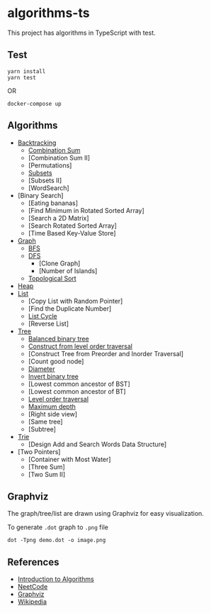 # algorithms-ts

This project has algorithms in TypeScript with test. 

## Test

```shell
yarn install
yarn test
```

OR

```shell
docker-compose up
```

## Algorithms

- [Backtracking](https://github.com/mintwzy/algorithms-ts/tree/main/src/Backtracking)
  - [Combination Sum](https://github.com/mintwzy/algorithms-ts/tree/main/src/Backtracking/CombinationSum)
  - [Combination Sum II]
  - [Permutations]
  - [Subsets](https://github.com/mintwzy/algorithms-ts/tree/main/src/Backtracking/Subsets)
  - [Subsets II]
  - [WordSearch]
- [Binary Search]
  - [Eating bananas]
  - [Find Minimum in Rotated Sorted Array]
  - [Search a 2D Matrix]
  - [Search Rotated Sorted Array]
  - [Time Based Key-Value Store]
- [Graph](https://github.com/mintwzy/algorithms-ts/tree/main/src/Graph)
  - [BFS](https://github.com/mintwzy/algorithms-ts/tree/main/src/Graph/BFS)
  - [DFS](https://github.com/mintwzy/algorithms-ts/tree/main/src/Graph/DFS)
    - [Clone Graph]
    - [Number of Islands]
  - [Topological Sort](https://github.com/mintwzy/algorithms-ts/tree/main/src/Graph/TopologicalSort)
- [Heap](https://github.com/mintwzy/algorithms-ts/tree/main/src/Heap)
- [List](https://github.com/mintwzy/algorithms-ts/tree/main/src/List)
  - [Copy List with Random Pointer]
  - [Find the Duplicate Number]
  - [List Cycle](https://github.com/mintwzy/algorithms-ts/tree/main/src/List/ListCycle)
  - [Reverse List]
- [Tree](https://github.com/mintwzy/algorithms-ts/tree/main/src/Tree)
  - [Balanced binary tree](https://github.com/mintwzy/algorithms-ts/tree/main/src/Tree/IsBalanced)
  - [Construct from level order traversal](https://github.com/mintwzy/algorithms-ts/tree/main/src/Tree/ConstructFromLevelOrder)
  - [Construct Tree from Preorder and Inorder Traversal]
  - [Count good node]
  - [Diameter](https://github.com/mintwzy/algorithms-ts/tree/main/src/Tree/Diameter)
  - [Invert binary tree](https://github.com/mintwzy/algorithms-ts/tree/main/src/Tree/InvertBinaryTree)
  - [Lowest common ancestor of BST]
  - [Lowest common ancestor of BT]
  - [Level order traversal](https://github.com/mintwzy/algorithms-ts/tree/main/src/Tree/LevelOrderTraversal)
  - [Maximum depth](https://github.com/mintwzy/algorithms-ts/tree/main/src/Tree/MaxDepth)
  - [Right side view]
  - [Same tree]
  - [Subtree]
- [Trie](https://github.com/mintwzy/algorithms-ts/tree/main/src/Trie)
  - [Design Add and Search Words Data Structure]
- [Two Pointers]
  - [Container with Most Water] 
  - [Three Sum]
  - [Two Sum II]

## Graphviz

The graph/tree/list are drawn using Graphviz for easy visualization. 

To generate `.dot` graph to `.png` file

```shell
dot -Tpng demo.dot -o image.png
```

## References

- [Introduction to Algorithms](https://en.wikipedia.org/wiki/Introduction_to_Algorithms)
- [NeetCode](https://neetcode.io/)
- [Graphviz](https://graphviz.org/)
- [Wikipedia](https://en.wikipedia.org/wiki/Main_Page)
